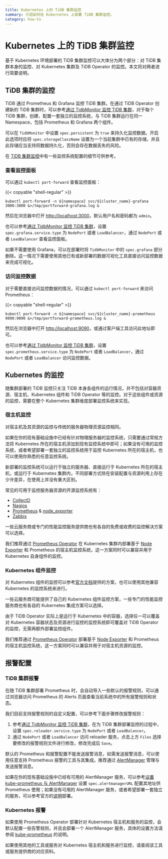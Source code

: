 ```yaml
---
title: Kubernetes 上的 TiDB 集群监控
summary: 介绍如何在 Kubernetes 上部署 TiDB 集群监控。
category: how-to
---
```


# Kubernetes 上的 TiDB 集群监控

基于 Kubernetes 环境部署的 TiDB 集群监控可以大体分为两个部分：对 TiDB 集群本身的监控、对 Kubernetes 集群及 TiDB Operator 的监控。本文将对两者进行简要说明。

## TiDB 集群的监控

TiDB 通过 Prometheus 和 Grafana 监控 TiDB 集群。在通过 TiDB Operator 创建新的 TiDB 集群时，可以参考[通过 TidbMonitor 监控 TiDB 集群](monitor-using-tidbmonitor.md)，对于每个 TiDB 集群，创建、配置一套独立的监控系统，与 TiDB 集群运行在同一 Namespace，包括 Prometheus 和 Grafana 两个组件。

可以在 `TidbMonitor` 中设置 `spec.persistent` 为 `true` 来持久化监控数据。开启此选项时应将 `spec.storageClassName` 设置为一个当前集群中已有的存储，并且此存储应当支持将数据持久化，否则会存在数据丢失的风险。

在 [TiDB 集群监控](https://pingcap.com/docs-cn/v3.0/how-to/monitor/monitor-a-cluster/)中有一些监控系统配置的细节可供参考。

### 查看监控面板

可以通过 `kubectl port-forward` 查看监控面板：

{{< copyable "shell-regular" >}}

```shell
kubectl port-forward -n ${namespace} svc/${cluster_name}-grafana 3000:3000 &>/tmp/portforward-grafana.log &
```

然后在浏览器中打开 [http://localhost:3000](http://localhost:3000)，默认用户名和密码都为 `admin`。

也可以参考[通过 TidbMonitor 监控 TiDB 集群](monitor-using-tidbmonitor.md)，设置 `spec.grafana.service.type` 为 `NodePort` 或者 `LoadBalancer`，通过 `NodePort` 或者 `LoadBalancer` 查看监控面板。

如果不需要使用 Grafana，可以在部署时将 `TidbMonitor` 中的 `spec.grafana` 部分删除。这一情况下需要使用其他已有或新部署的数据可视化工具直接访问监控数据来完成可视化。

### 访问监控数据

对于需要直接访问监控数据的情况，可以通过 `kubectl port-forward` 来访问 Prometheus：

{{< copyable "shell-regular" >}}

```shell
kubectl port-forward -n ${namespace} svc/${cluster_name}-prometheus 9090:9090 &>/tmp/portforward-prometheus.log &
```

然后在浏览器中打开 [http://localhost:9090](http://localhost:9090)，或通过客户端工具访问此地址即可。

也可以参考[通过 TidbMonitor 监控 TiDB 集群](monitor-using-tidbmonitor.md)，设置 `spec.prometheus.service.type` 为 `NodePort` 或者 `LoadBalancer`，通过 `NodePort` 或者 `LoadBalancer` 访问监控数据。

## Kubernetes 的监控

随集群部署的 TiDB 监控只关注 TiDB 本身各组件的运行情况，并不包括对容器资源、宿主机、Kubernetes 组件和 TiDB Operator 等的监控。对于这些组件或资源的监控，需要在整个 Kubernetes 集群维度部署监控系统来实现。

### 宿主机监控

对宿主机及其资源的监控与传统的服务器物理资源监控相同。

如果在你的现有基础设施中已经有针对物理服务器的监控系统，只需要通过常规方法将 Kubernetes 所在的宿主机添加到现有监控系统中即可；如果没有可用的监控系统，或者希望部署一套独立的监控系统用于监控 Kubernetes 所在的宿主机，也可以使用你熟悉的任意监控系统。

新部署的监控系统可以运行于独立的服务器、直接运行于 Kubernetes 所在的宿主机，或运行于 Kubernetes 集群内，不同部署方式除在安装配置与资源利用上存在少许差异，在使用上并没有重大区别。

常见的可用于监控服务器资源的开源监控系统有：

- [CollectD](https://collectd.org/)
- [Nagios](https://www.nagios.org/)
- [Prometheus](http://prometheus.io/) & [node_exporter](https://github.com/prometheus/node_exporter)
- [Zabbix](https://www.zabbix.com/)

一些云服务商或专门的性能监控服务提供商也有各自的免费或收费的监控解决方案可以选择。

我们推荐通过 [Prometheus Operator](https://github.com/coreos/prometheus-operator) 在 Kubernetes 集群内部署基于 [Node Exporter](https://github.com/prometheus/node_exporter) 和 Prometheus 的宿主机监控系统，这一方案同时可以兼容并用于 Kubernetes 自身组件的监控。

### Kubernetes 组件监控

对 Kubernetes 组件的监控可以参考[官方文档](https://kubernetes.io/docs/tasks/debug-application-cluster/resource-usage-monitoring/)提供的方案，也可以使用其他兼容 Kubernetes 的监控系统来进行。

一些云服务商可能提供了自己的 Kubernetes 组件监控方案，一些专门的性能监控服务商也有各自的 Kubernetes 集成方案可以选择。

由于 TiDB Operator 实际上是运行于 Kubernetes 中的容器，选择任一可以覆盖对 Kubernetes 容器状态及资源进行监控的监控系统即可覆盖对 TiDB Operator 的监控，无需再额外部署监控组件。

我们推荐通过 [Prometheus Operator](https://github.com/coreos/prometheus-operator) 部署基于 [Node Exporter](https://github.com/prometheus/node_exporter) 和 Prometheus 的宿主机监控系统，这一方案同时可以兼容并用于对宿主机资源的监控。

## 报警配置

### TiDB 集群报警

在随 TiDB 集群部署 Prometheus 时，会自动导入一些默认的报警规则，可以通过浏览器访问 Prometheus 的 Alerts 页面查看当前系统中的所有报警规则和状态。

我们目前支持报警规则的自定义配置，可以参考下面步骤修改报警规则：

1. 参考[通过 TidbMonitor 监控 TiDB 集群](monitor-using-tidbmonitor.md)，在为 TiDB 集群部署监控的过程中，设置 `spec.reloader.service.type` 为 `NodePort` 或者 `LoadBalancer`。
2. 通过 `NodePort` 或者 `LoadBalancer` 访问 reloader 服务，点击上方 `Files` 选择要修改的报警规则文件进行修改，修改完成后 `Save`。

默认的 Prometheus 和报警配置不能发送报警消息，如需发送报警消息，可以使用任意支持 Prometheus 报警的工具与其集成。推荐通过 [AlertManager](https://prometheus.io/docs/alerting/alertmanager/) 管理与发送报警消息。

如果在你的现有基础设施中已经有可用的 AlertManager 服务，可以参考[设置 kube-prometheus 与 AlertManager](monitor-using-tidbmonitor.md#设置-kube-prometheus-与-alertmanager) 设置 `spec.alertmanagerURL` 配置其地址供 Prometheus 使用；如果没有可用的 AlertManager 服务，或者希望部署一套独立的服务，可以参考官方的[说明](https://github.com/prometheus/alertmanager)部署。

### Kubernetes 报警

如果使用 Prometheus Operator 部署针对 Kubernetes 宿主机和服务的监控，会默认配置一些告警规则，并且会部署一个 AlertManager 服务，具体的设置方法请参阅 [kube-prometheus](https://github.com/coreos/kube-prometheus) 的说明。

如果使用其他的工具或服务对 Kubernetes 宿主机和服务进行监控，请查阅该工具或服务提供商的对应资料。
